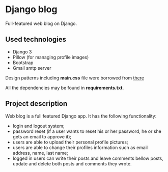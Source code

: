 # Django blog
Full-featured web blog on Django.

## Used technologies

- Django 3
- Pillow (for managing profile images)
- Bootstrap
- Gmail smtp server

Design patterns including **main.css** file were borrowed from [there](https://github.com/CoreyMSchafer/code_snippets/tree/master/Django_Blog/snippets)

All the dependencies may be found in **requirements.txt**.

## Project description

Web blog is a full featured Django app. It has the following functionality:
- login and logout system;
- password reset (if a user wants to reset his or her password, he or she gets an email to approve it);
- users are able to upload their personal profile pictures;
- users are able to change their profiles information such as email address, name, last name;
- logged in users can write their posts and leave comments bellow posts, update and delete both posts and comments they wrote.
